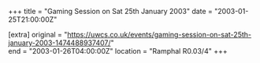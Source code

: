 +++
title = "Gaming Session on Sat 25th January 2003"
date = "2003-01-25T21:00:00Z"

[extra]
original = "https://uwcs.co.uk/events/gaming-session-on-sat-25th-january-2003-1474488937407/"    
end = "2003-01-26T04:00:00Z"
location = "Ramphal R0.03/4"
+++



